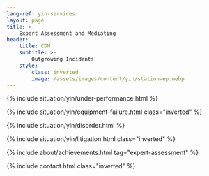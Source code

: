 ```yaml
---
lang-ref: yin-services
layout: page
title: >-
    Expert Assessment and Mediating
header:
    title: CDM
    subtitle: >-
        Outgrowing Incidents
    style:
        class: inverted
        image: /assets/images/content/yin/station-ep.webp
---
```


{% include situation/yin/under-performance.html %}

{% include situation/yin/equipment-failure.html class="inverted" %}

{% include situation/yin/disorder.html %}

{% include situation/yin/litigation.html class="inverted" %}

{% include about/achievements.html tag="expert-assessment" %}

{% include contact.html class="inverted" %}
